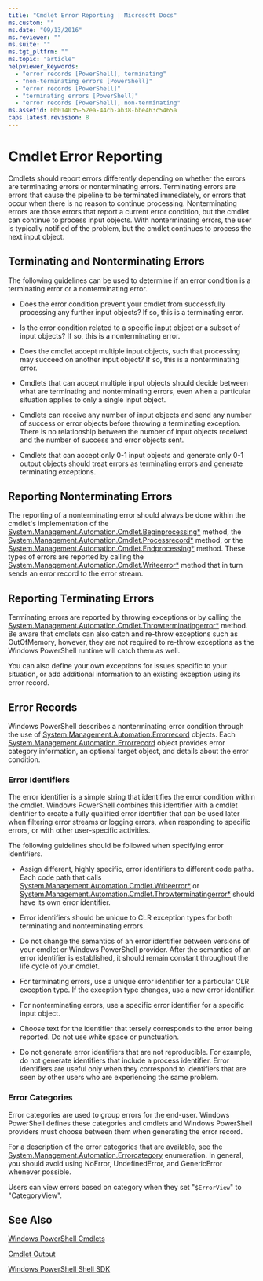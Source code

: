 ```yaml
---
title: "Cmdlet Error Reporting | Microsoft Docs"
ms.custom: ""
ms.date: "09/13/2016"
ms.reviewer: ""
ms.suite: ""
ms.tgt_pltfrm: ""
ms.topic: "article"
helpviewer_keywords:
  - "error records [PowerShell], terminating"
  - "non-terminating errors [PowerShell]"
  - "error records [PowerShell]"
  - "terminating errors [PowerShell]"
  - "error records [PowerShell], non-terminating"
ms.assetid: 0b014035-52ea-44cb-ab38-bbe463c5465a
caps.latest.revision: 8
---
```

# Cmdlet Error Reporting

Cmdlets should report errors differently depending on whether the errors are terminating errors or nonterminating errors. Terminating errors are errors that cause the pipeline to be terminated immediately, or errors that occur when there is no reason to continue processing. Nonterminating errors are those errors that report a current error condition, but the cmdlet can continue to process input objects. With nonterminating errors, the user is typically notified of the problem, but the cmdlet continues to process the next input object.

## Terminating and Nonterminating Errors

The following guidelines can be used to determine if an error condition is a terminating error or a nonterminating error.

- Does the error condition prevent your cmdlet from successfully processing any further input objects? If so, this is a terminating error.

- Is the error condition related to a specific input object or a subset of input objects? If so, this is a nonterminating error.

- Does the cmdlet accept multiple input objects, such that processing may succeed on another input object? If so, this is a nonterminating error.

- Cmdlets that can accept multiple input objects should decide between what are terminating and nonterminating errors, even when a particular situation applies to only a single input object.

- Cmdlets can receive any number of input objects and send any number of success or error objects before throwing a terminating exception. There is no relationship between the number of input objects received and the number of success and error objects sent.

- Cmdlets that can accept only 0-1 input objects and generate only 0-1 output objects should treat errors as terminating errors and generate terminating exceptions.

## Reporting Nonterminating Errors

The reporting of a nonterminating error should always be done within the cmdlet's implementation of the [System.Management.Automation.Cmdlet.Beginprocessing*](/dotnet/api/System.Management.Automation.Cmdlet.BeginProcessing) method, the [System.Management.Automation.Cmdlet.Processrecord*](/dotnet/api/System.Management.Automation.Cmdlet.ProcessRecord) method, or the [System.Management.Automation.Cmdlet.Endprocessing*](/dotnet/api/System.Management.Automation.Cmdlet.EndProcessing) method. These types of errors are reported by calling the [System.Management.Automation.Cmdlet.Writeerror*](/dotnet/api/System.Management.Automation.Cmdlet.WriteError) method that in turn sends an error record to the error stream.

## Reporting Terminating Errors

Terminating errors are reported by throwing exceptions or by calling the [System.Management.Automation.Cmdlet.Throwterminatingerror*](/dotnet/api/System.Management.Automation.Cmdlet.ThrowTerminatingError) method. Be aware that cmdlets can also catch and re-throw exceptions such as OutOfMemory, however, they are not required to re-throw exceptions as the Windows PowerShell runtime will catch them as well.

You can also define your own exceptions for issues specific to your situation, or add additional information to an existing exception using its error record.

## Error Records

Windows PowerShell describes a nonterminating error condition through the use of [System.Management.Automation.Errorrecord](/dotnet/api/System.Management.Automation.ErrorRecord) objects. Each [System.Management.Automation.Errorrecord](/dotnet/api/System.Management.Automation.ErrorRecord) object provides error category information, an optional target object, and details about the error condition.

### Error Identifiers

The error identifier is a simple string that identifies the error condition within the cmdlet. Windows PowerShell combines this identifier with a cmdlet identifier to create a fully qualified error identifier that can be used later when filtering error streams or logging errors, when responding to specific errors, or with other user-specific activities.

The following guidelines should be followed when specifying error identifiers.

- Assign different, highly specific, error identifiers to different code paths. Each code path that calls [System.Management.Automation.Cmdlet.Writeerror*](/dotnet/api/System.Management.Automation.Cmdlet.WriteError) or [System.Management.Automation.Cmdlet.Throwterminatingerror*](/dotnet/api/System.Management.Automation.Cmdlet.ThrowTerminatingError) should have its own error identifier.

- Error identifiers should be unique to CLR exception types for both terminating and nonterminating errors.

- Do not change the semantics of an error identifier between versions of your cmdlet or Windows PowerShell provider. After the semantics of an error identifier is established, it should remain constant throughout the life cycle of your cmdlet.

- For terminating errors, use a unique error identifier for a particular CLR exception type. If the exception type changes, use a new error identifier.

- For nonterminating errors, use a specific error identifier for a specific input object.

- Choose text for the identifier that tersely corresponds to the error being reported. Do not use white space or punctuation.

- Do not generate error identifiers that are not reproducible. For example, do not generate identifiers that include a process identifier. Error identifiers are useful only when they correspond to identifiers that are seen by other users who are experiencing the same problem.

### Error Categories

Error categories are used to group errors for the end-user. Windows PowerShell defines these categories and cmdlets and Windows PowerShell providers must choose between them when generating the error record.

For a description of the error categories that are available, see the [System.Management.Automation.Errorcategory](/dotnet/api/System.Management.Automation.ErrorCategory) enumeration. In general, you should avoid using NoError, UndefinedError, and GenericError whenever possible.

Users can view errors based on category when they set "`$ErrorView`" to "CategoryView".

## See Also

[Windows PowerShell Cmdlets](./cmdlet-overview.md)

[Cmdlet Output](./types-of-cmdlet-output.md)

[Windows PowerShell Shell SDK](../windows-powershell-reference.md)
